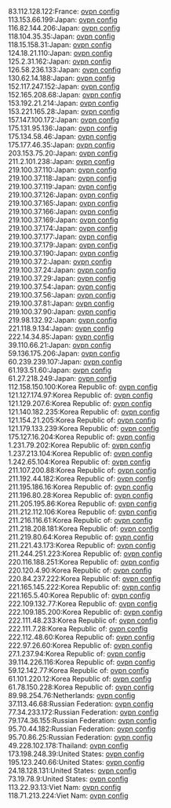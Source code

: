 83.112.128.122:France: [ovpn config](vpn/83_112_128_122.ovpn)  
113.153.66.199:Japan: [ovpn config](vpn/113_153_66_199.ovpn)  
116.82.144.206:Japan: [ovpn config](vpn/116_82_144_206.ovpn)  
118.104.35.35:Japan: [ovpn config](vpn/118_104_35_35.ovpn)  
118.15.158.31:Japan: [ovpn config](vpn/118_15_158_31.ovpn)  
124.18.21.110:Japan: [ovpn config](vpn/124_18_21_110.ovpn)  
125.2.31.162:Japan: [ovpn config](vpn/125_2_31_162.ovpn)  
126.58.236.133:Japan: [ovpn config](vpn/126_58_236_133.ovpn)  
130.62.14.188:Japan: [ovpn config](vpn/130_62_14_188.ovpn)  
152.117.247.152:Japan: [ovpn config](vpn/152_117_247_152.ovpn)  
152.165.208.68:Japan: [ovpn config](vpn/152_165_208_68.ovpn)  
153.192.21.214:Japan: [ovpn config](vpn/153_192_21_214.ovpn)  
153.221.165.28:Japan: [ovpn config](vpn/153_221_165_28.ovpn)  
157.147.100.172:Japan: [ovpn config](vpn/157_147_100_172.ovpn)  
175.131.95.136:Japan: [ovpn config](vpn/175_131_95_136.ovpn)  
175.134.58.46:Japan: [ovpn config](vpn/175_134_58_46.ovpn)  
175.177.46.35:Japan: [ovpn config](vpn/175_177_46_35.ovpn)  
203.153.75.20:Japan: [ovpn config](vpn/203_153_75_20.ovpn)  
211.2.101.238:Japan: [ovpn config](vpn/211_2_101_238.ovpn)  
219.100.37.110:Japan: [ovpn config](vpn/219_100_37_110.ovpn)  
219.100.37.118:Japan: [ovpn config](vpn/219_100_37_118.ovpn)  
219.100.37.119:Japan: [ovpn config](vpn/219_100_37_119.ovpn)  
219.100.37.126:Japan: [ovpn config](vpn/219_100_37_126.ovpn)  
219.100.37.165:Japan: [ovpn config](vpn/219_100_37_165.ovpn)  
219.100.37.166:Japan: [ovpn config](vpn/219_100_37_166.ovpn)  
219.100.37.169:Japan: [ovpn config](vpn/219_100_37_169.ovpn)  
219.100.37.174:Japan: [ovpn config](vpn/219_100_37_174.ovpn)  
219.100.37.177:Japan: [ovpn config](vpn/219_100_37_177.ovpn)  
219.100.37.179:Japan: [ovpn config](vpn/219_100_37_179.ovpn)  
219.100.37.190:Japan: [ovpn config](vpn/219_100_37_190.ovpn)  
219.100.37.2:Japan: [ovpn config](vpn/219_100_37_2.ovpn)  
219.100.37.24:Japan: [ovpn config](vpn/219_100_37_24.ovpn)  
219.100.37.29:Japan: [ovpn config](vpn/219_100_37_29.ovpn)  
219.100.37.54:Japan: [ovpn config](vpn/219_100_37_54.ovpn)  
219.100.37.56:Japan: [ovpn config](vpn/219_100_37_56.ovpn)  
219.100.37.81:Japan: [ovpn config](vpn/219_100_37_81.ovpn)  
219.100.37.90:Japan: [ovpn config](vpn/219_100_37_90.ovpn)  
219.98.132.92:Japan: [ovpn config](vpn/219_98_132_92.ovpn)  
221.118.9.134:Japan: [ovpn config](vpn/221_118_9_134.ovpn)  
222.14.34.85:Japan: [ovpn config](vpn/222_14_34_85.ovpn)  
39.110.66.21:Japan: [ovpn config](vpn/39_110_66_21.ovpn)  
59.136.175.206:Japan: [ovpn config](vpn/59_136_175_206.ovpn)  
60.239.239.107:Japan: [ovpn config](vpn/60_239_239_107.ovpn)  
61.193.51.60:Japan: [ovpn config](vpn/61_193_51_60.ovpn)  
61.27.218.249:Japan: [ovpn config](vpn/61_27_218_249.ovpn)  
112.158.150.100:Korea Republic of: [ovpn config](vpn/112_158_150_100.ovpn)  
121.127.174.97:Korea Republic of: [ovpn config](vpn/121_127_174_97.ovpn)  
121.129.207.6:Korea Republic of: [ovpn config](vpn/121_129_207_6.ovpn)  
121.140.182.235:Korea Republic of: [ovpn config](vpn/121_140_182_235.ovpn)  
121.154.21.205:Korea Republic of: [ovpn config](vpn/121_154_21_205.ovpn)  
121.179.133.239:Korea Republic of: [ovpn config](vpn/121_179_133_239.ovpn)  
175.127.16.204:Korea Republic of: [ovpn config](vpn/175_127_16_204.ovpn)  
1.231.79.202:Korea Republic of: [ovpn config](vpn/1_231_79_202.ovpn)  
1.237.213.104:Korea Republic of: [ovpn config](vpn/1_237_213_104.ovpn)  
1.242.65.104:Korea Republic of: [ovpn config](vpn/1_242_65_104.ovpn)  
211.107.200.88:Korea Republic of: [ovpn config](vpn/211_107_200_88.ovpn)  
211.192.44.182:Korea Republic of: [ovpn config](vpn/211_192_44_182.ovpn)  
211.195.186.16:Korea Republic of: [ovpn config](vpn/211_195_186_16.ovpn)  
211.196.80.28:Korea Republic of: [ovpn config](vpn/211_196_80_28.ovpn)  
211.205.195.86:Korea Republic of: [ovpn config](vpn/211_205_195_86.ovpn)  
211.212.112.106:Korea Republic of: [ovpn config](vpn/211_212_112_106.ovpn)  
211.216.116.61:Korea Republic of: [ovpn config](vpn/211_216_116_61.ovpn)  
211.218.208.181:Korea Republic of: [ovpn config](vpn/211_218_208_181.ovpn)  
211.219.80.64:Korea Republic of: [ovpn config](vpn/211_219_80_64.ovpn)  
211.221.43.173:Korea Republic of: [ovpn config](vpn/211_221_43_173.ovpn)  
211.244.251.223:Korea Republic of: [ovpn config](vpn/211_244_251_223.ovpn)  
220.116.188.251:Korea Republic of: [ovpn config](vpn/220_116_188_251.ovpn)  
220.120.4.90:Korea Republic of: [ovpn config](vpn/220_120_4_90.ovpn)  
220.84.237.222:Korea Republic of: [ovpn config](vpn/220_84_237_222.ovpn)  
221.165.145.222:Korea Republic of: [ovpn config](vpn/221_165_145_222.ovpn)  
221.165.5.40:Korea Republic of: [ovpn config](vpn/221_165_5_40.ovpn)  
222.109.132.77:Korea Republic of: [ovpn config](vpn/222_109_132_77.ovpn)  
222.109.185.200:Korea Republic of: [ovpn config](vpn/222_109_185_200.ovpn)  
222.111.48.233:Korea Republic of: [ovpn config](vpn/222_111_48_233.ovpn)  
222.111.7.28:Korea Republic of: [ovpn config](vpn/222_111_7_28.ovpn)  
222.112.48.60:Korea Republic of: [ovpn config](vpn/222_112_48_60.ovpn)  
222.97.26.60:Korea Republic of: [ovpn config](vpn/222_97_26_60.ovpn)  
27.1.237.94:Korea Republic of: [ovpn config](vpn/27_1_237_94.ovpn)  
39.114.226.116:Korea Republic of: [ovpn config](vpn/39_114_226_116.ovpn)  
59.12.142.77:Korea Republic of: [ovpn config](vpn/59_12_142_77.ovpn)  
61.101.220.12:Korea Republic of: [ovpn config](vpn/61_101_220_12.ovpn)  
61.78.150.228:Korea Republic of: [ovpn config](vpn/61_78_150_228.ovpn)  
89.98.254.76:Netherlands: [ovpn config](vpn/89_98_254_76.ovpn)  
37.113.46.68:Russian Federation: [ovpn config](vpn/37_113_46_68.ovpn)  
77.34.233.172:Russian Federation: [ovpn config](vpn/77_34_233_172.ovpn)  
79.174.36.155:Russian Federation: [ovpn config](vpn/79_174_36_155.ovpn)  
95.70.44.182:Russian Federation: [ovpn config](vpn/95_70_44_182.ovpn)  
95.70.86.25:Russian Federation: [ovpn config](vpn/95_70_86_25.ovpn)  
49.228.102.178:Thailand: [ovpn config](vpn/49_228_102_178.ovpn)  
173.198.248.39:United States: [ovpn config](vpn/173_198_248_39.ovpn)  
195.123.240.66:United States: [ovpn config](vpn/195_123_240_66.ovpn)  
24.18.128.131:United States: [ovpn config](vpn/24_18_128_131.ovpn)  
73.19.78.9:United States: [ovpn config](vpn/73_19_78_9.ovpn)  
113.22.93.13:Viet Nam: [ovpn config](vpn/113_22_93_13.ovpn)  
118.71.213.224:Viet Nam: [ovpn config](vpn/118_71_213_224.ovpn)  
